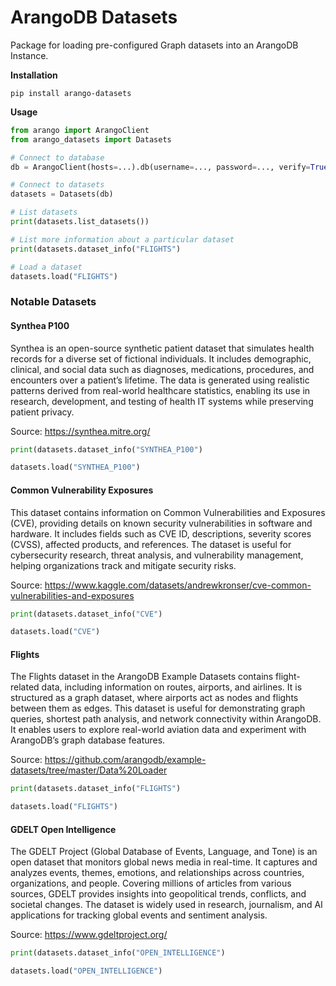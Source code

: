 # ArangoDB Datasets

Package for loading pre-configured Graph datasets into an ArangoDB Instance.

**Installation**
```
pip install arango-datasets
```

**Usage**
```python
from arango import ArangoClient
from arango_datasets import Datasets

# Connect to database
db = ArangoClient(hosts=...).db(username=..., password=..., verify=True)

# Connect to datasets
datasets = Datasets(db)

# List datasets
print(datasets.list_datasets())

# List more information about a particular dataset
print(datasets.dataset_info("FLIGHTS")

# Load a dataset
datasets.load("FLIGHTS")
```


### Notable Datasets

#### Synthea P100

Synthea is an open-source synthetic patient dataset that simulates health records for a diverse set of fictional individuals. It includes demographic, clinical, and social data such as diagnoses, medications, procedures, and encounters over a patient’s lifetime. The data is generated using realistic patterns derived from real-world healthcare statistics, enabling its use in research, development, and testing of health IT systems while preserving patient privacy.

Source: https://synthea.mitre.org/

```python
print(datasets.dataset_info("SYNTHEA_P100")

datasets.load("SYNTHEA_P100")
```

#### Common Vulnerability Exposures

This dataset contains information on Common Vulnerabilities and Exposures (CVE), providing details on known security vulnerabilities in software and hardware. It includes fields such as CVE ID, descriptions, severity scores (CVSS), affected products, and references. The dataset is useful for cybersecurity research, threat analysis, and vulnerability management, helping organizations track and mitigate security risks.

Source: https://www.kaggle.com/datasets/andrewkronser/cve-common-vulnerabilities-and-exposures

```python
print(datasets.dataset_info("CVE")

datasets.load("CVE")
```

#### Flights

The Flights dataset in the ArangoDB Example Datasets contains flight-related data, including information on routes, airports, and airlines. It is structured as a graph dataset, where airports act as nodes and flights between them as edges. This dataset is useful for demonstrating graph queries, shortest path analysis, and network connectivity within ArangoDB. It enables users to explore real-world aviation data and experiment with ArangoDB’s graph database features.

Source: https://github.com/arangodb/example-datasets/tree/master/Data%20Loader

```python
print(datasets.dataset_info("FLIGHTS")

datasets.load("FLIGHTS")
```

#### GDELT Open Intelligence

The GDELT Project (Global Database of Events, Language, and Tone) is an open dataset that monitors global news media in real-time. It captures and analyzes events, themes, emotions, and relationships across countries, organizations, and people. Covering millions of articles from various sources, GDELT provides insights into geopolitical trends, conflicts, and societal changes. The dataset is widely used in research, journalism, and AI applications for tracking global events and sentiment analysis.

Source: https://www.gdeltproject.org/

```python
print(datasets.dataset_info("OPEN_INTELLIGENCE")

datasets.load("OPEN_INTELLIGENCE")
```


